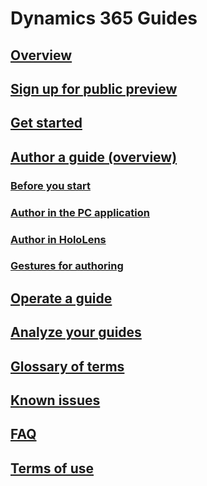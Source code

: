 # Dynamics 365 Guides
## [Overview](index.md)
## [Sign up for public preview](setup.md)
## [Get started](get-started.md)
## [Author a guide (overview)](authoring-overview.md)
### [Before you start](before-you-start.md)
### [Author in the PC application](pc-authoring.md)
### [Author in HoloLens](hololens-authoring.md)
### [Gestures for authoring](authoring-gestures.md)
## [Operate a guide](operating.md)
## [Analyze your guides](analyzing.md)
## [Glossary of terms](glossary.md)
## [Known issues](known-issues.md)
## [FAQ](faq.md)
## [Terms of use](terms-of-use.md)

